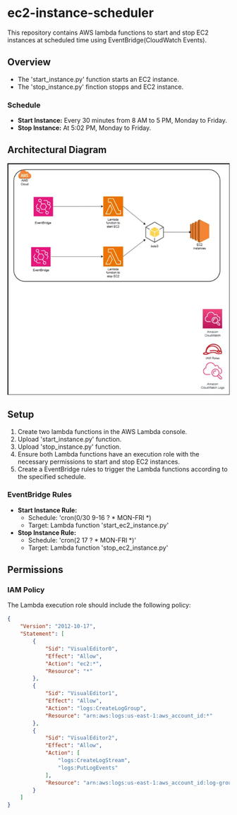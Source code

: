 # ec2-instance-scheduler
This repository contains AWS lambda functions to start and stop EC2 instances at scheduled time using EventBridge(CloudWatch Events).
## Overview
- The 'start_instance.py' function starts an EC2 instance.
- The 'stop_instance.py' finction stopps and EC2 instance.
### Schedule
- **Start Instance:** Every 30 minutes from 8 AM to 5 PM, Monday to Friday.
- **Stop Instance:** At 5:02 PM, Monday to Friday.

## Architectural Diagram
![EC2 Schedular Architecrure](images/architecture.png)

## Setup
1. Create two lambda functions in the AWS Lambda console.
2. Upload 'start_instance.py' function.
3. Upload 'stop_instance.py' function.
4. Ensure both Lambda functions have an execution role with the necessary permissions to start and stop EC2 instances.
5. Create a EventBridge rules to trigger the Lambda functions according to the specified schedule.

### EventBridge Rules
- **Start Instance Rule:**
  - Schedule: 'cron(0/30 9-16 ? * MON-FRI *)
  - Target: Lambda function 'start_ec2_instance.py'
- **Stop Instance Rule:**
  - Schedule: 'cron(2 17 ? * MON-FRI *)'
  - Target: Lambda function 'stop_ec2_instance.py'

## Permissions
### IAM Policy
The Lambda execution role should include the following policy:
```json
{
    "Version": "2012-10-17",
    "Statement": [
        {
            "Sid": "VisualEditor0",
            "Effect": "Allow",
            "Action": "ec2:*",
            "Resource": "*"
        },
        {
            "Sid": "VisualEditor1",
            "Effect": "Allow",
            "Action": "logs:CreateLogGroup",
            "Resource": "arn:aws:logs:us-east-1:aws_account_id:*"
        },
        {
            "Sid": "VisualEditor2",
            "Effect": "Allow",
            "Action": [
                "logs:CreateLogStream",
                "logs:PutLogEvents"
            ],
            "Resource": "arn:aws:logs:us-east-1:aws_account_id:log-group:/aws/lambda/Stop_EC2_INSTANCE_AT_A_CERTAIN_TIME:*"
        }
    ]
}







